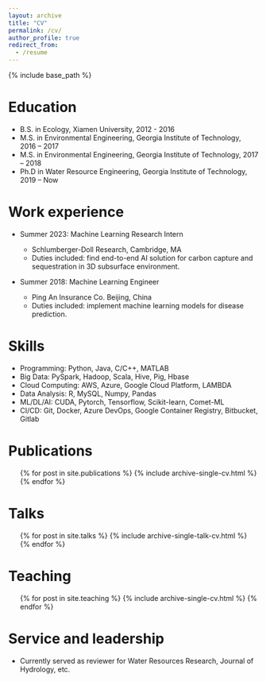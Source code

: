 ```yaml
---
layout: archive
title: "CV"
permalink: /cv/
author_profile: true
redirect_from:
  - /resume
---
```


{% include base_path %}

Education
======
* B.S. in Ecology, Xiamen University, 2012 - 2016
* M.S. in Environmental Engineering, Georgia Institute of Technology, 2016 – 2017
* M.S. in Environmental Engineering, Georgia Institute of Technology, 2017 – 2018 
* Ph.D in Water Resource Engineering, Georgia Institute of Technology, 2019 – Now

Work experience
======
* Summer 2023: Machine Learning Research Intern
  * Schlumberger-Doll Research, Cambridge, MA
  * Duties included: find end-to-end AI solution for carbon capture and sequestration in 3D subsurface environment.
  <!-- * Supervisor: Dr. Jeff Miles-->

* Summer 2018: Machine Learning Engineer
  * Ping An Insurance Co. Beijing, China 
  * Duties included: implement machine learning models for disease prediction.
  <!-- * Supervisor: Dr. Jeff Miles-->
  
Skills
======
* Programming: Python, Java, C/C++, MATLAB
* Big Data: PySpark, Hadoop, Scala, Hive, Pig, Hbase
* Cloud Computing: AWS, Azure, Google Cloud Platform, LAMBDA
* Data Analysis: R, MySQL, Numpy, Pandas
* ML/DL/AI: CUDA, Pytorch, Tensorflow, Scikit-learn, Comet-ML
* CI/CD: Git, Docker, Azure DevOps, Google Container Registry, Bitbucket, Gitlab

Publications
======
  <ul>{% for post in site.publications %}
    {% include archive-single-cv.html %}
  {% endfor %}</ul>
  
Talks
======
  <ul>{% for post in site.talks %}
    {% include archive-single-talk-cv.html %}
  {% endfor %}</ul>
  
Teaching
======
  <ul>{% for post in site.teaching %}
    {% include archive-single-cv.html %}
  {% endfor %}</ul>
  
Service and leadership
======
* Currently served as reviewer for Water Resources Research, Journal of Hydrology, etc.
